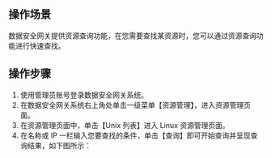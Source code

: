 ## 操作场景
数据安全网关提供资源查询功能，在您需要查找某资源时，您可以通过资源查询功能进行快速查找。




## 操作步骤
1. 使用管理员账号登录数据安全网关系统。
2. 在数据安全网关系统右上角处单击一级菜单【资源管理】，进入资源管理页面。
3. 在资源管理页面中，单击【Unix 列表】进入 Linux 资源管理页面。
4. 在名称或 IP 一栏输入您要查找的条件，单击【查询】即可开始查询并呈现查询结果，如下图所示：
